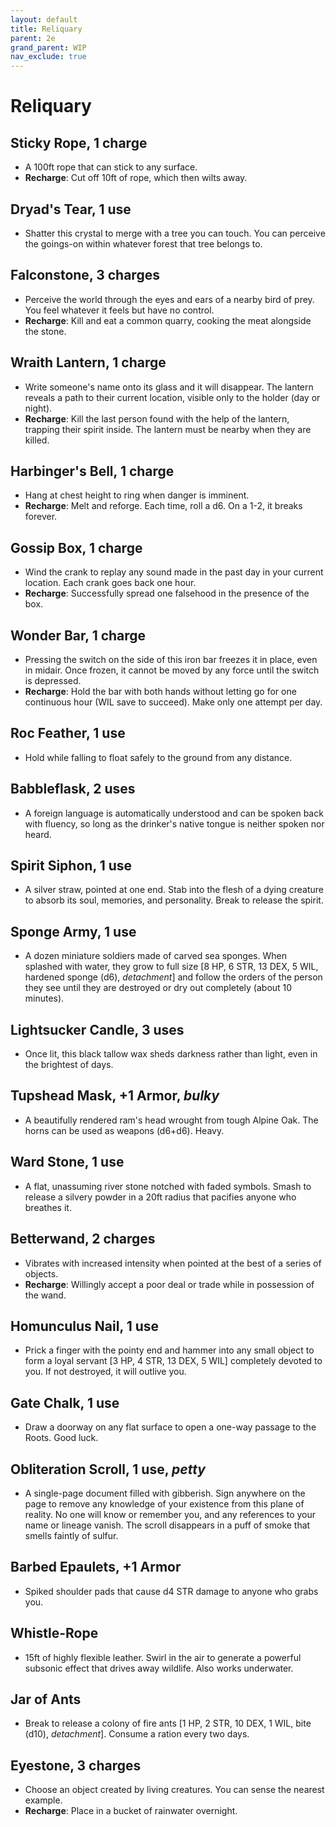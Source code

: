 ```yaml
---
layout: default
title: Reliquary
parent: 2e
grand_parent: WIP
nav_exclude: true
---
```


# Reliquary

## Sticky Rope, 1 charge

- A 100ft rope that can stick to any surface.
- **Recharge**: Cut off 10ft of rope, which then wilts away.

## Dryad's Tear, 1 use

- Shatter this crystal to merge with a tree you can touch. You can perceive the goings-on within whatever forest that tree belongs to.

## Falconstone, 3 charges

- Perceive the world through the eyes and ears of a nearby bird of prey. You feel whatever it feels but have no control.
- **Recharge**: Kill and eat a common quarry, cooking the meat alongside the stone.

## Wraith Lantern, 1 charge

- Write someone's name onto its glass and it will disappear. The lantern reveals a path to their current location, visible only to the holder (day or night).
- **Recharge**: Kill the last person found with the help of the lantern, trapping their spirit inside. The lantern must be nearby when they are killed.

## Harbinger's Bell, 1 charge

- Hang at chest height to ring when danger is imminent.
- **Recharge**: Melt and reforge. Each time, roll a d6. On a 1-2, it breaks forever.

## Gossip Box, 1 charge

- Wind the crank to replay any sound made in the past day in your current location. Each crank goes back one hour.
- **Recharge**: Successfully spread one falsehood in the presence of the box.

## Wonder Bar, 1 charge

- Pressing the switch on the side of this iron bar freezes it in place, even in midair. Once frozen, it cannot be moved by any force until the switch is depressed.
- **Recharge**: Hold the bar with both hands without letting go for one continuous hour (WIL save to succeed). Make only one attempt per day.

## Roc Feather, 1 use

- Hold while falling to float safely to the ground from any distance.

## Babbleflask, 2 uses

- A foreign language is automatically understood and can be spoken back with fluency, so long as the drinker's native tongue is neither spoken nor heard.

## Spirit Siphon, 1 use

- A silver straw, pointed at one end. Stab into the flesh of a dying creature to absorb its soul, memories, and personality. Break to release the spirit.

## Sponge Army, 1 use

- A dozen miniature soldiers made of carved sea sponges. When splashed with water, they grow to full size [8 HP, 6 STR, 13 DEX, 5 WIL, hardened sponge (d6), _detachment_] and follow the orders of the person they see until they are destroyed or dry out completely (about 10 minutes).

## Lightsucker Candle, 3 uses

- Once lit, this black tallow wax sheds darkness rather than light, even in the brightest of days.

## Tupshead Mask, +1 Armor, _bulky_

- A beautifully rendered ram's head wrought from tough Alpine Oak. The horns can be used as weapons (d6+d6). Heavy.

## Ward Stone, 1 use

- A flat, unassuming river stone notched with faded symbols. Smash to release a silvery powder in a 20ft radius that pacifies anyone who breathes it.

## Betterwand, 2 charges

- Vibrates with increased intensity when pointed at the best of a series of objects.
- **Recharge**: Willingly accept a poor deal or trade while in possession of the wand.

## Homunculus Nail, 1 use

- Prick a finger with the pointy end and hammer into any small object to form a loyal servant [3 HP, 4 STR, 13 DEX, 5 WIL] completely devoted to you. If not destroyed, it will outlive you.

## Gate Chalk, 1 use

- Draw a doorway on any flat surface to open a one-way passage to the Roots. Good luck.

## Obliteration Scroll, 1 use, _petty_

- A single-page document filled with gibberish. Sign anywhere on the page to remove any knowledge of your existence from this plane of reality. No one will know or remember you, and any references to your name or lineage vanish. The scroll disappears in a puff of smoke that smells faintly of sulfur.

## Barbed Epaulets, +1 Armor

- Spiked shoulder pads that cause d4 STR damage to anyone who grabs you.

## Whistle-Rope

- 15ft of highly flexible leather. Swirl in the air to generate a powerful subsonic effect that drives away wildlife. Also works underwater.

## Jar of Ants

- Break to release a colony of fire ants [1 HP, 2 STR, 10 DEX, 1 WIL, bite (d10), _detachment_]. Consume a ration every two days.

## Eyestone, 3 charges

- Choose an object created by living creatures. You can sense the nearest example.
- **Recharge**: Place in a bucket of rainwater overnight.